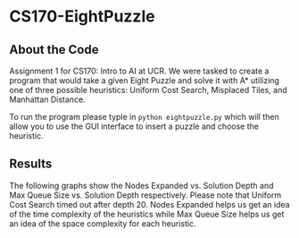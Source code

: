 # CS170-EightPuzzle

## About the Code

Assignment 1 for CS170: Intro to AI at UCR. We were tasked to create a program that would take a given Eight Puzzle and solve it with A* utilizing one of three possible heuristics: Uniform Cost Search, Misplaced Tiles, and Manhattan Distance.

To run the program please typle in ```python eightpuzzle.py``` which will then allow you to use the GUI interface to insert a puzzle and choose the heuristic.

## Results

The following graphs show the Nodes Expanded vs. Solution Depth and Max Queue Size vs. Solution Depth respectively. Please note that Uniform Cost Search timed out after depth 20. Nodes Expanded helps us get an idea of the time complexity of the heuristics while Max Queue Size helps us get an idea of the space complexity for each heuristic.

